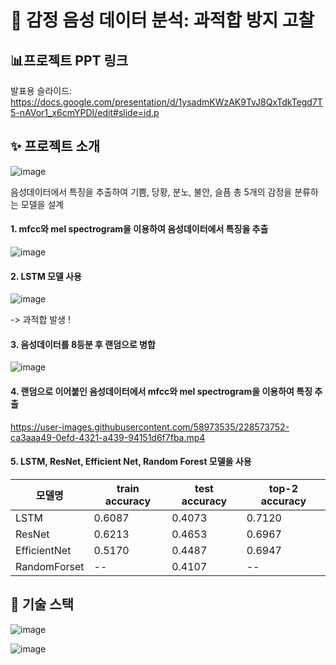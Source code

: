 # 🎯 감정 음성 데이터 분석: 과적합 방지 고찰

## 📊프로젝트 PPT 링크
발표용 슬라이드: https://docs.google.com/presentation/d/1ysadmKWzAK9TvJ8QxTdkTegd7T5-nAVor1_x6cmYPDI/edit#slide=id.p

## ✨ 프로젝트 소개
![image](https://user-images.githubusercontent.com/58973535/228566697-8079796c-57a3-4547-b3aa-d66729a0d163.png)

음성데이터에서 특징을 추출하여 기쁨, 당황, 분노, 불안, 슬픔 총 5개의 감정을 분류하는 모델을 설계

#### **1. mfcc와 mel spectrogram을 이용하여 음성데이터에서 특징을 추출**

![image](https://user-images.githubusercontent.com/58973535/228572324-1f78a065-da26-4f97-9e1b-345e2612c264.png)

#### **2. LSTM 모델 사용**

![image](https://user-images.githubusercontent.com/58973535/228572453-a7aa186c-74e3-4a0d-9022-a06fd4a2a0ab.png)

-> 과적합 발생 !

#### **3. 음성데이터를 8등분 후 랜덤으로 병합**

![image](https://user-images.githubusercontent.com/58973535/228574042-33863828-1cee-44ab-a9fa-025c3c47ba48.png)

#### **4. 랜덤으로 이어붙인 음성데이터에서 mfcc와 mel spectrogram을 이용하여 특징 추출**

https://user-images.githubusercontent.com/58973535/228573752-ca3aaa49-0efd-4321-a439-94151d6f7fba.mp4

#### **5. LSTM, ResNet, Efficient Net, Random Forest 모델을 사용**

|모델명|train accuracy|test accuracy|top-2 accuracy|
|---|---|---|---|
|LSTM|0.6087|0.4073|0.7120|
|ResNet|0.6213|0.4653|0.6967|
|EfficientNet|0.5170|0.4487|0.6947|
|RandomForset|--|0.4107|--|


## 📜 기술 스택
![image](https://user-images.githubusercontent.com/119157378/229338212-2d52bca2-07a7-499e-9e98-601dadb2e272.png)

![image](https://user-images.githubusercontent.com/119157378/229338227-b9bf5537-dbe0-4d01-82c9-9fcb02853e64.png)


